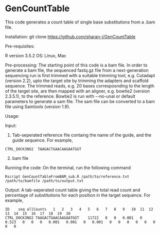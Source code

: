 # GenCountTable


This code generates a count table of single base substitutions from a .bam file.

Installation:
git clone https://github.com/sharan-j/GenCountTable

Pre-requisites:
  
  R version 3.5.2
  OS: Linux, Mac

Pre-processing:
The starting point of this code is a bam file. 
In order to generate a bam file, the sequenced fastq.gz file from a next-generation sequencing run is first trimmed with a suitable trimming tool, e.g. Cutadapt (version 2.2), upto the target site by trimming the adapters and scaffold sequence. The trimmed reads, e.g. 20 bases corresposnding to the length of the target site, are then mapped with an aligner, e.g. bowtie2 (version 2.3.5.1), to the reference. Bowtie2 is run with --no-unal or default parameters to generate a sam file. The sam file can be converted to a bam file using Samtools (version 1.9).

Usage:

Input:
1. Tab-seperated reference file containg the name of the guide, and the guide sequence. For example,
  
  ```
  CTRL_DOCK3NO2  TAAGACTGAACAAGAATGGT
  ```

2. bam file
  
  
Running the code:
On the terminal, run the following command

```
Rscript GenCountTableFromBAM_sub.R /path/to/reference.txt /path/to/bamfile /path/to/output.txt
```

Output:
A tab-seperated count table giving the total read count and percentage of substitutions for each position in the target sequence. For example, 
  
  ```
  ID	seq	allCounts	1	2	3	4	5	6	7	8	9	10	11	12	13	14	15	16	17	18	19	20
  CTRL_DOCK3NO2	TAAGACTGAACAAGAATGGT	11722	0	0	0.001	0	0.523	0	0	0	0.001	0.001	0	0.001	0	0	0	0	0	0	0	0
  ```

